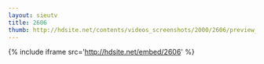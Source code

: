 ```yaml
---
layout: sieutv
title: 2606
thumb: http://hdsite.net/contents/videos_screenshots/2000/2606/preview_360p.mp4.jpg
---
```

{% include iframe src='http://hdsite.net/embed/2606' %}
 

